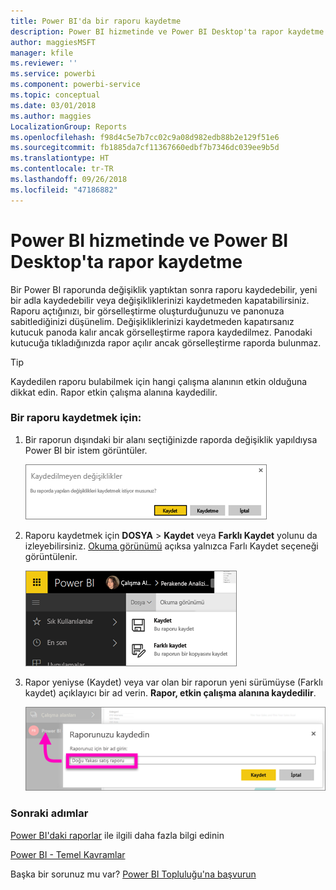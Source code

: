 ```yaml
---
title: Power BI'da bir raporu kaydetme
description: Power BI hizmetinde ve Power BI Desktop'ta rapor kaydetme
author: maggiesMSFT
manager: kfile
ms.reviewer: ''
ms.service: powerbi
ms.component: powerbi-service
ms.topic: conceptual
ms.date: 03/01/2018
ms.author: maggies
LocalizationGroup: Reports
ms.openlocfilehash: f98d4c5e7b7cc02c9a08d982edb88b2e129f51e6
ms.sourcegitcommit: fb1885da7cf11367660edbf7b7346dc039ee9b5d
ms.translationtype: HT
ms.contentlocale: tr-TR
ms.lasthandoff: 09/26/2018
ms.locfileid: "47186882"
---
```

# <a name="save-a-report-in-power-bi-service-and-power-bi-desktop"></a>Power BI hizmetinde ve Power BI Desktop'ta rapor kaydetme
Bir Power BI raporunda değişiklik yaptıktan sonra raporu kaydedebilir, yeni bir adla kaydedebilir veya değişikliklerinizi kaydetmeden kapatabilirsiniz. Raporu açtığınızı, bir görselleştirme oluşturduğunuzu ve panonuza sabitlediğinizi düşünelim. Değişikliklerinizi kaydetmeden kapatırsanız kutucuk panoda kalır ancak görselleştirme rapora kaydedilmez. Panodaki kutucuğa tıkladığınızda rapor açılır ancak görselleştirme raporda bulunmaz.

> [!TIP]
> Kaydedilen raporu bulabilmek için hangi çalışma alanının etkin olduğuna dikkat edin. Rapor etkin çalışma alanına kaydedilir.
> 
> 

### <a name="to-save-a-report"></a>Bir raporu kaydetmek için:
1. Bir raporun dışındaki bir alanı seçtiğinizde raporda değişiklik yapıldıysa Power BI bir istem görüntüler.
   
   ![Değişiklikleri kaydetme](media/service-report-save/power-bi-unsaved.png)
2. Raporu kaydetmek için **DOSYA** \> **Kaydet** veya **Farklı Kaydet** yolunu da izleyebilirsiniz. [Okuma görünümü](consumer/end-user-reading-view.md) açıksa yalnızca Farlı Kaydet seçeneği görüntülenir. 
   
   ![Raporu kaydetme](media/service-report-save/power-bi-save-new.png)
3. Rapor yeniyse (Kaydet) veya var olan bir raporun yeni sürümüyse (Farklı kaydet) açıklayıcı bir ad verin.  **Rapor, etkin çalışma alanına kaydedilir**.
   
    ![raporu adlandırma](media/service-report-save/power-bi-save-dialog.png)

### <a name="next-steps"></a>Sonraki adımlar
[Power BI'daki raporlar](consumer/end-user-reports.md) ile ilgili daha fazla bilgi edinin

[Power BI - Temel Kavramlar](consumer/end-user-basic-concepts.md)

Başka bir sorunuz mu var? [Power BI Topluluğu'na başvurun](http://community.powerbi.com/)

